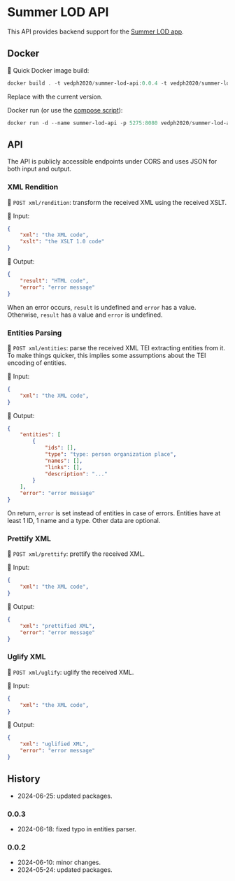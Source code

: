 ﻿# Summer LOD API

This API provides backend support for the [Summer LOD app](https://github.com/vedph/summer-lod-app).

## Docker

🐋 Quick Docker image build:

```ps1
docker build . -t vedph2020/summer-lod-api:0.0.4 -t vedph2020/summer-lod-api:latest
```

Replace with the current version.

Docker run (or use the [compose script](./docker-compose.yml)):

```ps1
docker run -d --name summer-lod-api -p 5275:8080 vedph2020/summer-lod-api:0.0.4
```

## API

The API is publicly accessible endpoints under CORS and uses JSON for both input and output.

### XML Rendition

🎯 `POST xml/rendition`: transform the received XML using the received XSLT.

🔼 Input:

```json
{
    "xml": "the XML code",
    "xslt": "the XSLT 1.0 code"
}
```

🔽 Output:

```json
{
    "result": "HTML code",
    "error": "error message"
}
```

When an error occurs, `result` is undefined and `error` has a value. Otherwise, `result` has a value and `error` is undefined.

### Entities Parsing

🎯 `POST xml/entities`: parse the received XML TEI extracting entities from it. To make things quicker, this implies some assumptions about the TEI encoding of entities.

🔼 Input:

```json
{
    "xml": "the XML code",
}
```

🔽 Output:

```json
{
    "entities": [
        {
            "ids": [],
            "type": "type: person organization place",
            "names": [],
            "links": [],
            "description": "..."
        }
    ],
    "error": "error message"
}
```

On return, `error` is set instead of entities in case of errors. Entities have at least 1 ID, 1 name and a type. Other data are optional.

### Prettify XML

🎯 `POST xml/prettify`: prettify the received XML.

🔼 Input:

```json
{
    "xml": "the XML code",
}
```

🔽 Output:

```json
{
    "xml": "prettified XML",
    "error": "error message"
}
```

### Uglify XML

🎯 `POST xml/uglify`: uglify the received XML.

🔼 Input:

```json
{
    "xml": "the XML code",
}
```

🔽 Output:

```json
{
    "xml": "uglified XML",
    "error": "error message"
}
```

## History

- 2024-06-25: updated packages.

### 0.0.3

- 2024-06-18: fixed typo in entities parser.

### 0.0.2
 
- 2024-06-10: minor changes.
- 2024-05-24: updated packages.
